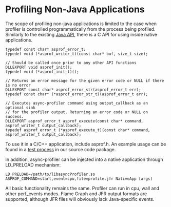 # Profiling Non-Java Applications

The scope of profiling non-java applications is limited to the case when profiler is controlled
programmatically from the process being profiled. Similarly to the existing
[Java API](https://github.com/async-profiler/async-profiler/blob/restructure_readme/docs/AlternateWaysToUseAsprof.md#using-java-api),
there is a C API for using inside native applications.
```
typedef const char* asprof_error_t;
typedef void (*asprof_writer_t)(const char* buf, size_t size);

// Should be called once prior to any other API functions
DLLEXPORT void asprof_init();
typedef void (*asprof_init_t)();

// Returns an error message for the given error code or NULL if there is no error
DLLEXPORT const char* asprof_error_str(asprof_error_t err);
typedef const char* (*asprof_error_str_t)(asprof_error_t err);

// Executes async-profiler command using output_callback as an optional sink
// for the profiler output. Returning an error code or NULL on success.
DLLEXPORT asprof_error_t asprof_execute(const char* command, asprof_writer_t output_callback);
typedef asprof_error_t (*asprof_execute_t)(const char* command, asprof_writer_t output_callback);
```

To use it in a C/C++ application, include asprof.h. An example usage can be found in a 
[test process](https://github.com/async-profiler/async-profiler/blob/master/test/test/c/nativeApi.c)
in our source code package.

In addition, async-profiler can be injected into a native application through LD_PRELOAD mechanism:
```
LD_PRELOAD=/path/to/libasyncProfiler.so ASPROF_COMMAND=start,event=cpu,file=profile.jfr NativeApp [args]
```



All basic functionality remains the same. Profiler can run in cpu, wall and other perf_events 
modes. Flame Graph and JFR output formats are supported, although JFR files will obviously lack
Java-specific events.


